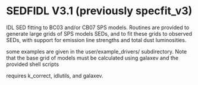 SEDFIDL V3.1  (previously specfit_v3)
===========

IDL SED fitting to BC03 and/or CB07 SPS models.  Routines are provided to generate large grids of SPS models SEDs, and to fit these grids to observed SEDs, with support for emission line strengths and total dust luminosities.

some examples are given in the user/example_drivers/ subdirectory.  Note that the base grid of models must be calculated using galaxev and the provided shell scripts

requires k_correct, idlutils, and galaxev.

